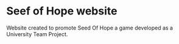 # Seef of Hope website
Website created to promote Seed Of Hope a game developed as a University Team Project.
